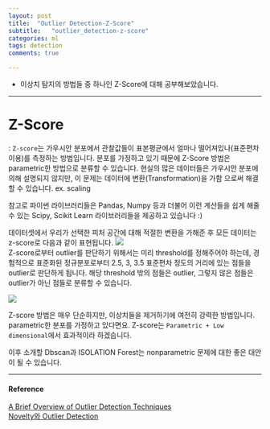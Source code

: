 ```yaml
---
layout: post
title:  "Outlier Detection-Z-Score"
subtitle:   "outlier_detection-z-score"
categories: ml
tags: detection
comments: true

---
```


- 이상치 탐지의 방법들 중 하나인 Z-Score에 대해 공부해보았습니다.

---

# Z-Score
: `Z-score`는 가우시안 분포에서 관찰값들이 표본평균에서 얼마나 떨어져있나(표준편차 이용)를 측정하는 방법입니다.
분포를 가정하고 있기 때문에 Z-Score 방법은 parametric한 방법으로 분류할 수 있습니다. 
현실의 많은 데이터들은 가우시안 분포에 의해 설명되지 않지만, 이 문제는 데이터에 변환(Transformation)을 가함
으로써 해결할 수 있습니다. ex. scaling

참고로 파이썬 라이브러리들은 Pandas, Numpy 등과 더불어 이런 계산들을 쉽게 해줄 수 있는 Scipy, Scikit Learn
라이브러리들을 제공하고 있습니다 :)

데이터셋에서 우리가 선택한 피처 공간에 대해 적절한 변환을 가해준 후 모든 데이터는 z-score로 다음과 같이 표현됩니다.
![](https://miro.medium.com/max/85/0*TwXvmgI5j7ArPPq4.)  
Z-score로부터 outlier를 판단하기 위해서는 미리 threshold를 정해주어야 하는데, 경험적으로
표준화된 정규분포로부터 2.5, 3, 3.5 표준편차 정도의 거리에 있는 점들을 outlier로 판단하게 됩니다. 
해당 threshold 밖의 점들은 outlier, 그렇지 않은 점들은 outlier가 아닌 점들로 분류할 수 있습니다. 

![](https://miro.medium.com/max/560/0*i5Moxki9Pe2noYN2.)

Z-score 방법은 매우 단순하지만, 이상치들을 제거하기에 여전히 강력한 방법입니다. parametric한 분포를
가정하고 있다면요. Z-score는 `Parametric + Low dimensional`에서 효과적이라 하겠습니다. 

이후 소개할 Dbscan과 ISOLATION Forest는 nonparametric 문제에 대한 좋은 대안이 될 수 있습니다. 

---






#### Reference
[A Brief Overview of Outlier Detection Techniques](https://towardsdatascience.com/a-brief-overview-of-outlier-detection-techniques-1e0b2c19e561)  
[Novelty와 Outlier Detection](https://flonelin.wordpress.com/2017/03/29/novelty%EC%99%80-outlier-detection/)  
